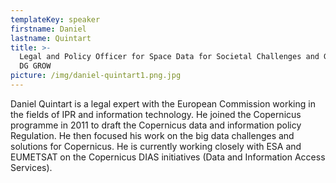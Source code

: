 ```yaml
---
templateKey: speaker
firstname: Daniel
lastname: Quintart
title: >-
  Legal and Policy Officer for Space Data for Societal Challenges and Growth at
  DG GROW
picture: /img/daniel-quintart1.png.jpg
---
```

Daniel Quintart is a legal expert with the European Commission working in the fields of IPR and information technology. He joined the Copernicus programme in 2011 to draft the Copernicus data and information policy Regulation. He then focused his work on the big data challenges and solutions for Copernicus. He is currently working closely with ESA and EUMETSAT on the Copernicus DIAS initiatives (Data and Information Access Services).
